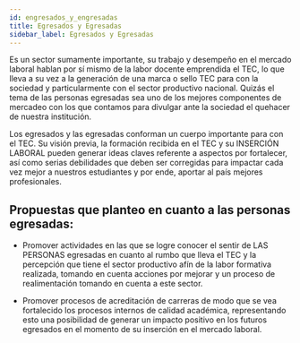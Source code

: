 ```yaml
---
id: engresados_y_engresadas
title: Egresados y Egresadas
sidebar_label: Egresados y Egresadas
---
```

Es un sector sumamente importante, su trabajo y desempeño en el mercado laboral hablan por sí mismo de la labor docente emprendida el TEC, lo que lleva a su vez a la generación de una marca o sello TEC para con la sociedad y particularmente con el sector productivo nacional. Quizás el tema de las personas egresadas sea uno de los mejores componentes de mercadeo con los que contamos para divulgar ante la sociedad el quehacer de nuestra institución.

Los egresados y las egresadas conforman un cuerpo importante para con el TEC.  Su visión previa, la formación recibida en el TEC y su INSERCIÓN LABORAL pueden generar ideas claves referente a aspectos por fortalecer, así como serias debilidades que deben ser corregidas para impactar cada vez mejor a nuestros estudiantes y por ende, aportar al país mejores profesionales. 


## Propuestas que planteo en cuanto a las personas egresadas:
- Promover actividades en las que se logre conocer el sentir de LAS PERSONAS egresadas en cuanto al rumbo que lleva el TEC y la percepción que tiene el sector productivo afín de la labor formativa realizada, tomando en cuenta acciones por mejorar y un proceso de realimentación tomando en cuenta a este sector.

- Promover procesos de acreditación de carreras de modo que se vea fortalecido los procesos internos de calidad académica, representando esto una posibilidad de generar un impacto positivo en los futuros egresados en el momento de su inserción en el mercado laboral.

